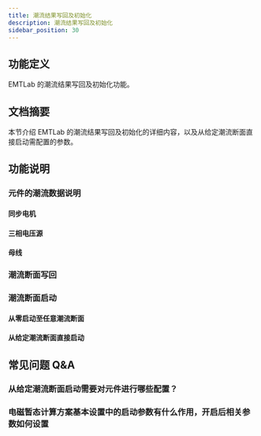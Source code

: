 ```yaml
---
title: 潮流结果写回及初始化
description: 潮流结果写回及初始化
sidebar_position: 30
---
```

## 功能定义
 EMTLab 的潮流结果写回及初始化功能。

## 文档摘要
本节介绍 EMTLab 的潮流结果写回及初始化的详细内容，以及从给定潮流断面直接启动需配置的参数。

## 功能说明
### 元件的潮流数据说明
#### 同步电机

#### 三相电压源

#### 母线

### 潮流断面写回


### 潮流断面启动
#### 从零启动至任意潮流断面

#### 从给定潮流断面直接启动


## 常见问题 Q&A
### 从给定潮流断面启动需要对元件进行哪些配置？

### 电磁暂态计算方案基本设置中的启动参数有什么作用，开启后相关参数如何设置